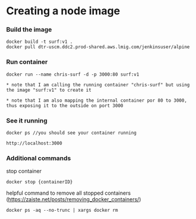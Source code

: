 # Creating a node image

### Build the image
```
docker build -t surf:v1 .
docker pull dtr-uscm.ddc2.prod-shared.aws.lmig.com/jenkinsuser/alpine
```

### Run container 

```
docker run --name chris-surf -d -p 3000:80 surf:v1

* note that I am calling the running container "chris-surf" but using the image "surf:v1" to create it

* note that I am also mapping the internal container por 80 to 3000, thus exposing it to the outside on port 3000
```



### See it running 
```
docker ps //you should see your container running

http://localhost:3000
```


### Additional commands

stop container
```
docker stop {containerID}
```

helpful command to remove all stopped containers (https://zaiste.net/posts/removing_docker_containers/)
```
docker ps -aq --no-trunc | xargs docker rm
```

